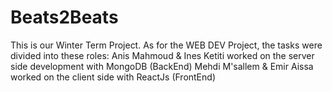 # Beats2Beats
This is our Winter Term Project. As for the WEB DEV Project, the tasks were divided into these roles:
  Anis Mahmoud & Ines Ketiti worked on the server side development with MongoDB (BackEnd)
  Mehdi M'sallem & Emir Aissa worked on the client side with ReactJs (FrontEnd)
